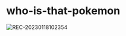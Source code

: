 # who-is-that-pokemon

![REC-20230118102354](https://user-images.githubusercontent.com/84021391/213244758-4468899f-84d4-4e89-8d68-80717e1866d0.gif)

